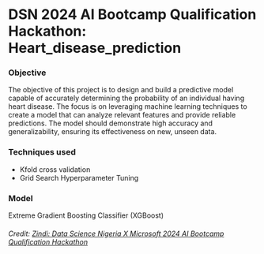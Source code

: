 # DSN 2024 AI Bootcamp Qualification Hackathon: Heart_disease_prediction

### Objective
The objective of this project is to design and build a predictive model capable of accurately determining the probability of an individual having heart disease. The focus is on leveraging machine learning techniques to create a model that can analyze relevant features and provide reliable predictions. The model should demonstrate high accuracy and generalizability, ensuring its effectiveness on new, unseen data.

### Techniques used
- Kfold cross validation
- Grid Search Hyperparameter Tuning

### Model
Extreme Gradient Boosting Classifier (XGBoost)

###### Credit: [ Zindi: Data Science Nigeria X Microsoft 2024 AI Bootcamp Qualification Hackathon](https://zindi.africa/competitions/microsoft-x-data-science-nigeria-2024-ai-bootcamp-qualification-hackathon)
